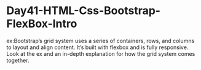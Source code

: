 # Day41-HTML-Css-Bootstrap-FlexBox-Intro
ex:Bootstrap’s grid system uses a series of containers, 
rows, and columns to layout and align content. 
It’s built with flexbox and is fully responsive.
Look at the ex and an in-depth explanation for how the grid system comes together.
